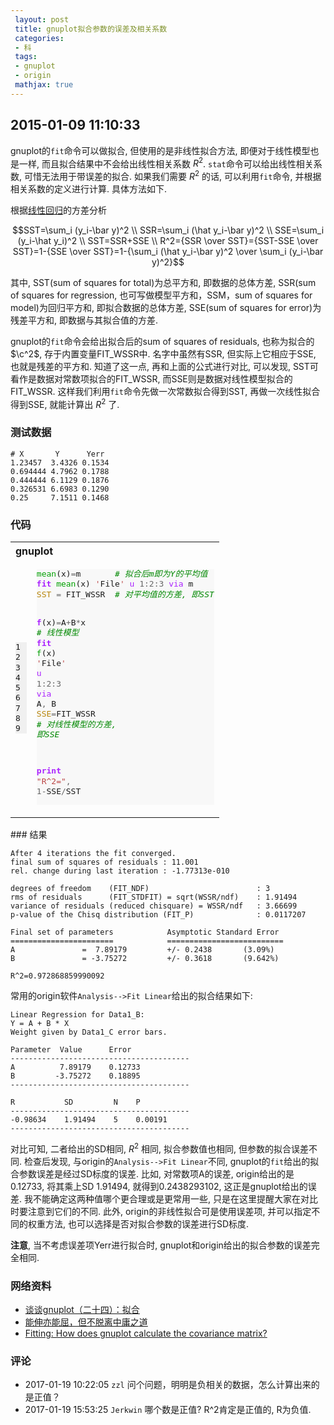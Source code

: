 ```yaml
---
 layout: post
 title: gnuplot拟合参数的误差及相关系数
 categories:
 - 科
 tags:
 - gnuplot
 - origin
 mathjax: true
---
```


## 2015-01-09 11:10:33

gnuplot的`fit`命令可以做拟合, 但使用的是非线性拟合方法, 即便对于线性模型也是一样, 
而且拟合结果中不会给出线性相关系数 $R^2$. `stat`命令可以给出线性相关系数, 可惜无法用于带误差的拟合.
如果我们需要 $R^2$ 的话, 可以利用`fit`命令, 并根据相关系数的定义进行计算. 具体方法如下.

根据[线性回归](http://zh.wikipedia.org/wiki/%E7%B7%9A%E6%80%A7%E5%9B%9E%E6%AD%B8)的方差分析

$$SST=\sum_i (y_i-\bar y)^2 \\
SSR=\sum_i (\hat y_i-\bar y)^2 \\
SSE=\sum_i (y_i-\hat y_i)^2 \\
SST=SSR+SSE \\
R^2={SSR \over SST}={SST-SSE \over SST}=1-{SSE \over SST}=1-{\sum_i (\hat y_i-\bar y)^2 \over \sum_i (y_i-\bar y)^2}$$

其中, SST(sum of squares for total)为总平方和, 即数据的总体方差, 
SSR(sum of squares for regression, 也可写做模型平方和，SSM，sum of squares for model)为回归平方和, 即拟合数据的总体方差,
SSE(sum of squares for error)为残差平方和, 即数据与其拟合值的方差.

gnuplot的`fit`命令会给出拟合后的sum of squares of residuals, 也称为拟合的 $\c^2$, 存于内置变量FIT_WSSR中.
名字中虽然有SSR, 但实际上它相应于SSE, 也就是残差的平方和.
知道了这一点, 再和上面的公式进行对比, 可以发现, SST可看作是数据对常数项拟合的FIT_WSSR, 而SSE则是数据对线性模型拟合的FIT_WSSR.
这样我们利用`fit`命令先做一次常数拟合得到SST, 再做一次线性拟合得到SSE, 就能计算出 $R^2$ 了. 

### 测试数据

	# X       Y      Yerr
	1.23457  3.4326 0.1534
	0.694444 4.7962 0.1788
	0.444444 6.1129 0.1876
	0.326531 6.6983 0.1290
	0.25     7.1511 0.1468

### 代码

<table class="highlighttable"><th colspan="2" style="text-align:left">gnuplot</th><tr><td><div class="linenodiv" style="background-color: #f0f0f0; padding-right: 10px"><pre style="line-height: 125%">1
2
3
4
5
6
7
8
9</pre></div></td><td class="code"><div class="highlight" style="background: #f8f8f8"><pre style="line-height: 125%"><span style="color: #00A000">mean</span>(x)<span style="color: #666666">=</span>m       <span style="color: #008800; font-style: italic"># 拟合后m即为Y的平均值</span>
<span style="color: #AA22FF; font-weight: bold">fit</span> <span style="color: #00A000">mean</span>(x) <span style="color: #BB4444">&#39;</span>File<span style="color: #BB4444">&#39;</span> <span style="color: #AA22FF">u</span> <span style="color: #666666">1:2:3</span> <span style="color: #AA22FF">via</span> m
<span style="color: #B8860B">SST</span> <span style="color: #666666">=</span> FIT_WSSR  <span style="color: #008800; font-style: italic"># 对平均值的方差, 即SST</span>

<span style="color: #AA22FF; font-weight: bold">f</span>(x)<span style="color: #666666">=</span>A<span style="color: #666666">+</span>B<span style="color: #666666">*</span>x      <span style="color: #008800; font-style: italic"># 线性模型</span>
<span style="color: #AA22FF; font-weight: bold">fit</span> <span style="color: #00A000">f</span>(x) <span style="color: #BB4444">&#39;</span>File<span style="color: #BB4444">&#39;</span> <span style="color: #AA22FF">u</span> <span style="color: #666666">1:2:3</span> <span style="color: #AA22FF">via</span> A<span style="color: #666666">,</span> B
<span style="color: #B8860B">SSE</span><span style="color: #666666">=</span>FIT_WSSR    <span style="color: #008800; font-style: italic"># 对线性模型的方差, 即SSE</span>

<span style="color: #AA22FF; font-weight: bold">print</span> <span style="color: #BB4444">&quot;R^2=&quot;</span><span style="color: #666666">,</span> <span style="color: #666666">1-</span>SSE<span style="color: #666666">/</span>SST
</pre></div>
</td></tr></table>
### 结果

	After 4 iterations the fit converged.
	final sum of squares of residuals : 11.001
	rel. change during last iteration : -1.77313e-010

	degrees of freedom    (FIT_NDF)                        : 3
	rms of residuals      (FIT_STDFIT) = sqrt(WSSR/ndf)    : 1.91494
	variance of residuals (reduced chisquare) = WSSR/ndf   : 3.66699
	p-value of the Chisq distribution (FIT_P)              : 0.0117207

	Final set of parameters            Asymptotic Standard Error
	=======================            ==========================
	A               =  7.89179         +/- 0.2438       (3.09%)
	B               = -3.75272         +/- 0.3618       (9.642%)

	R^2=0.972868859990092

常用的origin软件`Analysis-->Fit Linear`给出的拟合结果如下:

	Linear Regression for Data1_B:
	Y = A + B * X
	Weight given by Data1_C error bars.

	Parameter  Value      Error
	----------------------------------------
	A          7.89179    0.12733
	B         -3.75272    0.18895
	----------------------------------------

	R           SD         N    P
	----------------------------------------
	-0.98634    1.91494    5    0.00191
	----------------------------------------

对比可知, 二者给出的SD相同, $R^2$ 相同, 拟合参数值也相同, 但参数的拟合误差不同.
检查后发现, 与origin的`Analysis-->Fit Linear`不同, gnuplot的`fit`给出的拟合参数误差是经过SD标度的误差.
比如, 对常数项A的误差, origin给出的是0.12733, 将其乘上SD 1.91494, 就得到0.2438293102, 这正是gnuplot给出的误差.
我不能确定这两种值哪个更合理或是更常用一些, 只是在这里提醒大家在对比时要注意到它们的不同.
此外, origin的非线性拟合可是使用误差项, 并可以指定不同的权重方法, 也可以选择是否对拟合参数的误差进行SD标度.

__注意__, 当不考虑误差项Yerr进行拟合时, gnuplot和origin给出的拟合参数的误差完全相同.

### 网络资料

- [谈谈gnuplot（二十四）：拟合](http://blog.sciencenet.cn/blog-373392-506131.html)
- [能伸亦能屈，但不脱离中庸之道](http://rca.is-programmer.com/2013/1/2/modeling-of-data-00.36899.html)
- [Fitting: How does gnuplot calculate the covariance matrix?](https://groups.google.com/forum/#!topic/comp.graphics.apps.gnuplot/070JgTqPHhg)

### 评论

- 2017-01-19 10:22:05 `zzl` 问个问题，明明是负相关的数据，怎么计算出来的是正值？
- 2017-01-19 15:53:25 `Jerkwin` 哪个数是正值? R^2肯定是正值的, R为负值.
